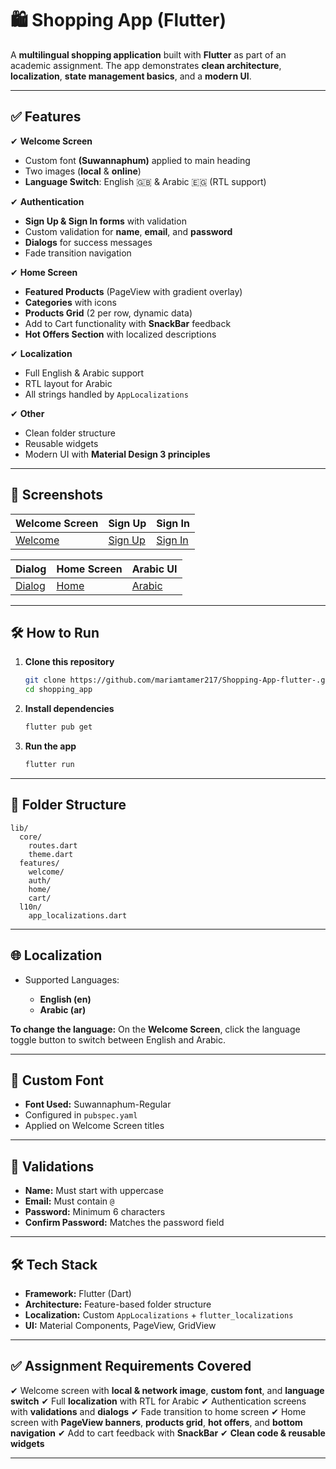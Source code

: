 # 🛍️ Shopping App (Flutter)

A **multilingual shopping application** built with **Flutter** as part of an academic assignment. The app demonstrates **clean architecture**, **localization**, **state management basics**, and a **modern UI**.

---

## ✅ Features

✔ **Welcome Screen**

* Custom font **(Suwannaphum)** applied to main heading
* Two images (**local** & **online**)
* **Language Switch**: English 🇬🇧 & Arabic 🇪🇬 (RTL support)

✔ **Authentication**

* **Sign Up & Sign In forms** with validation
* Custom validation for **name**, **email**, and **password**
* **Dialogs** for success messages
* Fade transition navigation

✔ **Home Screen**

* **Featured Products** (PageView with gradient overlay)
* **Categories** with icons
* **Products Grid** (2 per row, dynamic data)
* Add to Cart functionality with **SnackBar** feedback
* **Hot Offers Section** with localized descriptions

✔ **Localization**

* Full English & Arabic support
* RTL layout for Arabic
* All strings handled by `AppLocalizations`

✔ **Other**

* Clean folder structure
* Reusable widgets
* Modern UI with **Material Design 3 principles**

---

## 📸 Screenshots

| Welcome Screen                      | Sign Up                            | Sign In                            |
| ----------------------------------- | ---------------------------------- | ---------------------------------- |
| [Welcome](shopping_app/screenshots/welcome.PNG) | [Sign Up](screenshots/signup.PNG) | [Sign In](screenshots/signin.PNG) |

| Dialog                            | Home Screen                         | Arabic UI                           |
| --------------------------------- | ----------------------------------- | ----------------------------------- |
| [Dialog](screenshots/dialog.PNG) | [Home](screenshots/homescreen.PNG) | [Arabic](screenshots/arabicui.PNG) |

---

## 🛠 How to Run

1. **Clone this repository**

   ```bash
   git clone https://github.com/mariamtamer217/Shopping-App-flutter-.git
   cd shopping_app
   ```

2. **Install dependencies**

   ```bash
   flutter pub get
   ```

3. **Run the app**

   ```bash
   flutter run
   ```

---

## 📂 Folder Structure

```
lib/
  core/
    routes.dart
    theme.dart
  features/
    welcome/
    auth/
    home/
    cart/
  l10n/
    app_localizations.dart
```

---

## 🌐 Localization

* Supported Languages:

  * **English (en)**
  * **Arabic (ar)**

**To change the language:**
On the **Welcome Screen**, click the language toggle button to switch between English and Arabic.

---

## 🎨 Custom Font

* **Font Used:** Suwannaphum-Regular
* Configured in `pubspec.yaml`
* Applied on Welcome Screen titles

---

## 🔑 Validations

* **Name:** Must start with uppercase
* **Email:** Must contain `@`
* **Password:** Minimum 6 characters
* **Confirm Password:** Matches the password field

---

## 🛠 Tech Stack

* **Framework:** Flutter (Dart)
* **Architecture:** Feature-based folder structure
* **Localization:** Custom `AppLocalizations` + `flutter_localizations`
* **UI:** Material Components, PageView, GridView

---

## ✅ Assignment Requirements Covered

✔ Welcome screen with **local & network image**, **custom font**, and **language switch**
✔ Full **localization** with RTL for Arabic
✔ Authentication screens with **validations** and **dialogs**
✔ Fade transition to home screen
✔ Home screen with **PageView banners**, **products grid**, **hot offers**, and **bottom navigation**
✔ Add to cart feedback with **SnackBar**
✔ **Clean code & reusable widgets**

---







